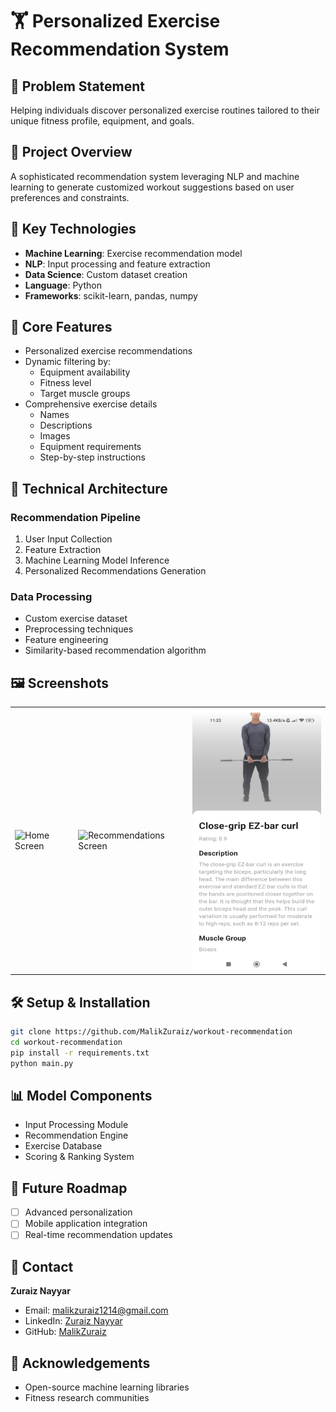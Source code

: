 # 🏋️ Personalized Exercise Recommendation System

## 📝 Problem Statement
Helping individuals discover personalized exercise routines tailored to their unique fitness profile, equipment, and goals.

## 🚀 Project Overview
A sophisticated recommendation system leveraging NLP and machine learning to generate customized workout suggestions based on user preferences and constraints.

## 🔬 Key Technologies
- **Machine Learning**: Exercise recommendation model
- **NLP**: Input processing and feature extraction
- **Data Science**: Custom dataset creation
- **Language**: Python
- **Frameworks**: scikit-learn, pandas, numpy

## 🌟 Core Features
- Personalized exercise recommendations
- Dynamic filtering by:
  - Equipment availability
  - Fitness level
  - Target muscle groups
- Comprehensive exercise details
  - Names
  - Descriptions
  - Images
  - Equipment requirements
  - Step-by-step instructions

## 🧠 Technical Architecture
### Recommendation Pipeline
1. User Input Collection
2. Feature Extraction
3. Machine Learning Model Inference
4. Personalized Recommendations Generation

### Data Processing
- Custom exercise dataset
- Preprocessing techniques
- Feature engineering
- Similarity-based recommendation algorithm

## 🖼️ Screenshots
<table>
  <tr>
     <td>
      <img src="APP/wrs/assets/img /6f1bf8b4-4bd2-4008-9ebf-0c588c0a8166.jpg" alt="Home Screen" width="300">
    </td>
    <td>
      <img src="APP/wrs/assets/img /746b417a-a984-4a51-860e-0e08be85c8b9.jpg" alt="Recommendations Screen" width="300">
    </td>
    <td>
      <img src="/APP/wrs/assets/img/WRM2 (2).png" alt="Single Recommendation Detail Screen" width="300">
    </td>
  </tr>
</table>

## 🛠 Setup & Installation
```bash
git clone https://github.com/MalikZuraiz/workout-recommendation
cd workout-recommendation
pip install -r requirements.txt
python main.py
```

## 📊 Model Components
- Input Processing Module
- Recommendation Engine
- Exercise Database
- Scoring & Ranking System

## 🔮 Future Roadmap
- [ ] Advanced personalization
- [ ] Mobile application integration
- [ ] Real-time recommendation updates

## 📧 Contact
**Zuraiz Nayyar**
- Email: malikzuraiz1214@gmail.com
- LinkedIn: [Zuraiz Nayyar](https://www.linkedin.com/in/malik-zuraiz-nayyar-3815a8227/)
- GitHub: [MalikZuraiz](https://github.com/MalikZuraiz)

## 🙏 Acknowledgements
- Open-source machine learning libraries
- Fitness research communities
